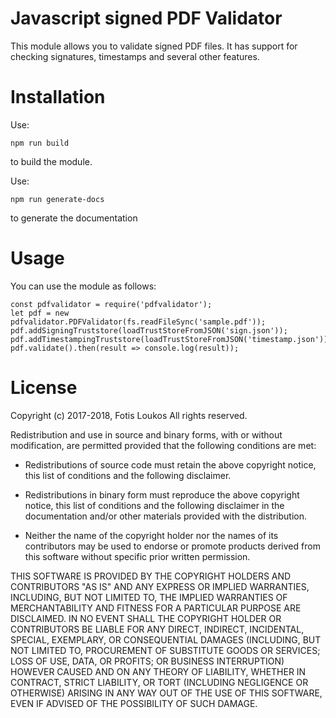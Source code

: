 # Javascript signed PDF Validator

This module allows you to validate signed PDF files. It has support for checking signatures, timestamps and several other features.

# Installation

Use:

    npm run build

to build the module.

Use:

    npm run generate-docs

to generate the documentation

# Usage

You can use the module as follows:

    const pdfvalidator = require('pdfvalidator');
    let pdf = new pdfvalidator.PDFValidator(fs.readFileSync('sample.pdf'));
    pdf.addSigningTruststore(loadTrustStoreFromJSON('sign.json'));
    pdf.addTimestampingTruststore(loadTrustStoreFromJSON('timestamp.json'));
    pdf.validate().then(result => console.log(result));

# License

Copyright (c) 2017-2018, Fotis Loukos
All rights reserved.

Redistribution and use in source and binary forms, with or without
modification, are permitted provided that the following conditions are met:

* Redistributions of source code must retain the above copyright notice, this
  list of conditions and the following disclaimer.

* Redistributions in binary form must reproduce the above copyright notice,
  this list of conditions and the following disclaimer in the documentation
  and/or other materials provided with the distribution.

* Neither the name of the copyright holder nor the names of its
  contributors may be used to endorse or promote products derived from
  this software without specific prior written permission.

THIS SOFTWARE IS PROVIDED BY THE COPYRIGHT HOLDERS AND CONTRIBUTORS "AS IS"
AND ANY EXPRESS OR IMPLIED WARRANTIES, INCLUDING, BUT NOT LIMITED TO, THE
IMPLIED WARRANTIES OF MERCHANTABILITY AND FITNESS FOR A PARTICULAR PURPOSE ARE
DISCLAIMED. IN NO EVENT SHALL THE COPYRIGHT HOLDER OR CONTRIBUTORS BE LIABLE
FOR ANY DIRECT, INDIRECT, INCIDENTAL, SPECIAL, EXEMPLARY, OR CONSEQUENTIAL
DAMAGES (INCLUDING, BUT NOT LIMITED TO, PROCUREMENT OF SUBSTITUTE GOODS OR
SERVICES; LOSS OF USE, DATA, OR PROFITS; OR BUSINESS INTERRUPTION) HOWEVER
CAUSED AND ON ANY THEORY OF LIABILITY, WHETHER IN CONTRACT, STRICT LIABILITY,
OR TORT (INCLUDING NEGLIGENCE OR OTHERWISE) ARISING IN ANY WAY OUT OF THE USE
OF THIS SOFTWARE, EVEN IF ADVISED OF THE POSSIBILITY OF SUCH DAMAGE.

